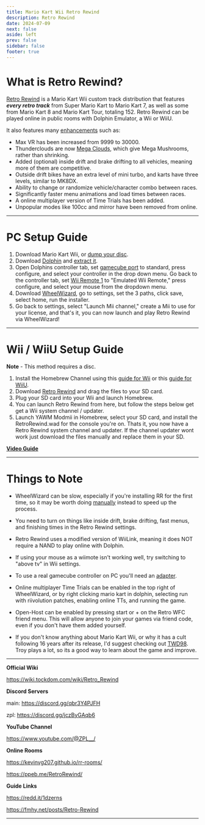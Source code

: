 ```yaml
---
title: Mario Kart Wii Retro Rewind
description: Retro Rewind
date: 2024-07-09
next: false
aside: left
prev: false
sidebar: false
footer: true
---
```

# What is Retro Rewind?

[Retro Rewind](https://discord.gg/qbr3Y4PJFH) is a Mario Kart Wii custom track distribution that features ***every retro track*** from Super Mario Kart to Mario Kart 7, as well as some from Mario Kart 8 and Mario Kart Tour, totaling 152. Retro Rewind can be played online in public rooms with Dolphin Emulator, a Wii or WiiU.

It also features many [enhancements](https://ibb.co/RCckmdT) such as:

* Max VR has been increased from 9999 to 30000.
* Thunderclouds are now [Mega Clouds](https://i.imgur.com/8H54rGH.mp4), which give Mega Mushrooms, rather than shrinking.
* Added (optional) inside drift and brake drifting to all vehicles, meaning more of them are competitive.
* Outside drift bikes have an extra level of mini turbo, and karts have three levels, similar to MK8DX.
* Ability to change or randomize vehicle/character combo between races.
* Significantly faster menu animations and load times between races.
* A online multiplayer version of Time Trials has been added.
* Unpopular modes like 100cc and mirror have been removed from online.

***

# PC Setup Guide

1. Download Mario Kart Wii, or [dump your disc](https://youtu.be/36nNq49tfSM). 
1. Download [Dolphin](https://dolphin-emu.org/download/) and [extract it](https://fmhy.net/file-tools#file-archivers).
1. Open Dolphins controller tab, set [gamecube port](https://i.ibb.co/SXtDkXt/image.png) to standard, press configure, and select your controller in the drop down menu. Go back to the controller tab, set [Wii Remote 1](https://i.ibb.co/wYk0R4L/image.png) to "Emulated Wii Remote," press configure, and select your mouse from the dropdown menu. 
1. Download [WheelWizard](https://github.com/patchzyy/WheelWizard/releases), go to settings, set the 3 paths, click save, select home, run the installer.
1. Go back to settings, select "Launch Mii channel," create a Mii to use for your license, and that's it, you can now launch and play Retro Rewind via WheelWizard!

***

# Wii / WiiU Setup Guide

**Note** - This method requires a disc.

1. Install the Homebrew Channel using this [guide for Wii](https://wii.hacks.guide/) or this [guide for WiiU](https://youtu.be/w44Iz3HQuIo).
1. Download [Retro Rewind](https://discord.gg/UxHmgNdPxw) and drag the files to your SD card.
1. Plug your SD card into your Wii and launch Homebrew. 
1. You can launch Retro Rewind from here, but follow the steps below get get a Wii system channel / updater.
1. Launch YAWM Modmii in Homebrew, select your SD card, and install the RetroRewind.wad for the console you're on. Thats it, you now have a Retro Rewind system channel and updater. If the channel updater wont work just download the files manually and replace them in your SD.

**[Video Guide](https://youtu.be/qH4ou21r8ic)**

***

# Things to Note

* WheelWizard can be slow, especially if you're installing RR for the first time, so it may be worth doing [manually](https://youtu.be/ZiQ7WAOlJOk) instead to speed up the process. 

* You need to turn on things like inside drift, brake drifting, fast menus, and finishing times in the Retro Rewind settings.

* Retro Rewind uses a modified version of WiiLink, meaning it does NOT require a NAND to play online with Dolphin.

* If using your mouse as a wiimote isn't working well, try switching to "above tv" in Wii settings. 

* To use a real gamecube controller on PC you'll need an [adapter](https://dolphin-emu.org/docs/guides/how-use-official-gc-controller-adapter-wii-u/).

* Online multiplayer Time Trials can be enabled in the top right of WheelWizard, or by right clicking mario kart in dolphin, selecting run with riivolution patches, enabling online TTs, and running the game.

* Open-Host can be enabled by pressing start or + on the Retro WFC friend menu. This will allow anyone to join your games via friend code, even if you don't have them added yourself.

* If you don't know anything about Mario Kart Wii, or why it has a cult following 16 years after its release, I'd suggest checking out [TWD98](https://www.youtube.com/@TWD98). Troy plays a lot, so its a good way to learn about the game and improve.

***

**Official Wiki**

https://wiki.tockdom.com/wiki/Retro_Rewind

**Discord Servers**

main: https://discord.gg/qbr3Y4PJFH

zpl: https://discord.gg/jczByGAqb6

**YouTube Channel**

https://www.youtube.com/@ZPL__/

**Online Rooms**

https://kevinvg207.github.io/rr-rooms/

https://ppeb.me/RetroRewind/

**Guide Links**

https://redd.it/1dzerns 

https://fmhy.net/posts/Retro-Rewind

---
